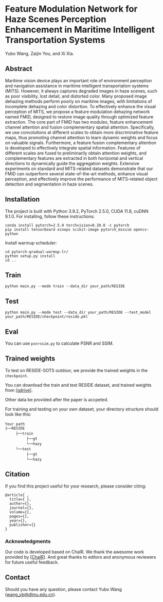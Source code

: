 # Feature Modulation Network for Haze Scenes Perception Enhancement in Maritime Intelligent Transportation Systems
Yubo Wang, Zaijin You, and Xi Xia.
## Abstract
Maritime vision device plays an important role of environment perception and navigation assistance in maritime intelligent transportation systems (MITS). However, it always captures degraded images in haze scenes, such as poor visibility, lost detail, and distorted color. Many proposed image dehazing methods perform poorly on maritime images, with limitations of incomplete dehazing and color distortion. To effectively enhance the visual perception of MITS, we propose a feature modulation dehazing network named FMID, designed to restore image quality through optimized feature extraction. The core part of FMID has two modules, feature enhancement channel attention and fusion complementary spatial attention. Specifically, we use convolutions at different scales to obtain more discriminative feature maps, thus promoting channel attention to learn dynamic weights and focus on valuable signals. Furthermore, a feature fusion complementary attention is developed to effectively integrate spatial information. Features of different scales are fused to preliminarily obtain attention weights, and complementary features are extracted in both horizontal and vertical directions to dynamically guide the aggregation weights. Extensive experiments on standard and MITS-related datasets demonstrate that our FMID can outperform several state-of-the-art methods, enhance visual perception, and effectively improve the performance of MITS-related object detection and segmentation in haze scenes.

## Installation
The project is built with Python 3.9.2, PyTorch 2.5.0, CUDA 11.8, cuDNN 9.1.0.
For installing, follow these instructions:
~~~
conda install pytorch=2.5.0 torchvision=0.20.0 -c pytorch
pip install tensorboard einops scikit-image pytorch_msssim opencv-python
~~~
Install warmup scheduler:
~~~
cd pytorch-gradual-warmup-lr/
python setup.py install
cd ..
~~~
## Train
~~~
python main.py --mode train --data_dir your_path/RESIDE
~~~
## Test
~~~
python main.py --mode test --data_dir your_path/RESIDE --test_model your_path/RESIDE/checkpoint/reside.pkl
~~~
## Eval

You can use `psnrssim.py` to calculate PSNR and SSIM.

## Trained weights
To test on RESIDE-SOTS outdoor, we provide the trained weights in the `checkpoint`. 

You can download the train and test RESIDE dataset, and trained weights from [[gdrive](https://drive.google.com/drive/folders/1GFycRaUHnvt8BAkQ5QjUw-Xrjovu0b2U?usp=drive_link)].

Other data be provided after the paper is accpeted.

For training and testing on your own dataset, your directory structure should look like this:

`Your path` <br/>
`├──RESIDE` <br/>
     `├──train`  <br/>
          `├──gt`  <br/>
          `└──hazy`  
     `└──test`  <br/>
          `├──gt`  <br/>
          `└──hazy` 



## Citation
If you find this project useful for your research, please consider citing:
~~~
@article{ ,
  title={ },
  author={},
  journal={},
  volume={},
  pages={},
  year={},
  publisher={}
}
~~~

### Acknowledgments
Our code is developed based on ChaIR. We thank the awesome work provided by [[ChaIR](https://github.com/c-yn/ChaIR)].
And great thanks to editors and anonymous reviewers for future useful feedback.

## Contact
Should you have any question, please contact Yubo Wang (wang_yb@dlmu.edu.cn).
